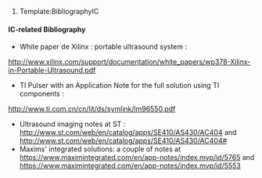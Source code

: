 1.  Template:BibliographyIC

#### IC-related Bibliography

-   White paper de Xilinx : portable ultrasound system :

<http://www.xilinx.com/support/documentation/white_papers/wp378-Xilinx-in-Portable-Ultrasound.pdf>

-   TI Pulser with an Application Note for the full solution using TI
    components :

<http://www.ti.com.cn/cn/lit/ds/symlink/lm96550.pdf>

-   Ultrasound imaging notes at ST :
    <http://www.st.com/web/en/catalog/apps/SE410/AS430/AC404> and
    <http://www.st.com/web/en/catalog/apps/SE410/AS430/AC404#>
-   Maxims' integrated solutions: a couple of notes at
    <https://www.maximintegrated.com/en/app-notes/index.mvp/id/5765> and
    <https://www.maximintegrated.com/en/app-notes/index.mvp/id/5553>
